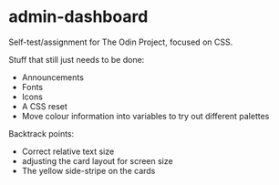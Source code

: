# admin-dashboard
Self-test/assignment for The Odin Project, focused on CSS.

Stuff that still just needs to be done:
- Announcements
- Fonts
- Icons
- A CSS reset
- Move colour information into variables to try out different palettes

Backtrack points:
- Correct relative text size
- adjusting the card layout for screen size
- The yellow side-stripe on the cards